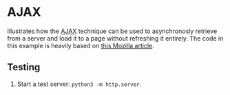 # AJAX
Illustrates how the [AJAX][ajax] technique can be used to asynchronosly retrieve from a server and load it to a page without refreshing it entirely.
The code in this example is heavily based on [this Mozilla article][article].


## Testing
1. Start a test server: `python3 -m http.server`.


[ajax]: https://en.wikipedia.org/wiki/Ajax_(programming)
[article]: https://developer.mozilla.org/en-US/docs/Learn/JavaScript/Client-side_web_APIs/Fetching_data
